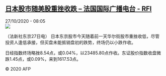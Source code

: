 <!--1603785292000-->
[日本股市随美股重挫收跌 – 法国国际广播电台 - RFI](http://www.rfi.fr//cn/contenu/20201027-%E6%97%A5%E6%9C%AC%E8%82%A1%E5%B8%82%E9%9A%8F%E7%BE%8E%E8%82%A1%E9%87%8D%E6%8C%AB%E6%94%B6%E8%B7%8C)
------

<div>27/10/2020 - 08:05</div><img src="https://s.rfi.fr/media/display/c5cf42b0-1827-11eb-901f-005056bf87d6/w:310/p:16x9/eco0004b.201027150503.jpg"><div class="t-content__body u-clearfix"><p>（法新社东京27日电）    日本东京股市今天随着前一天华尔街股市重挫收低，尽管投资人逢低承接，但买盘未能抵销盘初的跌势，终场仍以小跌作收。</p><p>    日经指数终场略挫8.54点，或0.04%，以23485.80点作收。东证股价指数收盘微跌1.45点，或0.09%，来到1617.53点。</p><p class="t-copyright">© 2020 AFP</p>        </div>
